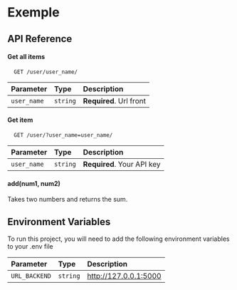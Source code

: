 
# Exemple



## API Reference

#### Get all items

```django
  GET /user/user_name/
```

| Parameter | Type     | Description                |
| :-------- | :------- | :------------------------- |
| `user_name` | `string` | **Required**. Url front |

#### Get item

```flask
  GET /user/?user_name=user_name/
```

| Parameter | Type     | Description                       |
| :-------- | :------- | :-------------------------------- |
| `user_name` | `string` | **Required**. Your API key |

#### add(num1, num2)

Takes two numbers and returns the sum.


## Environment Variables

To run this project, you will need to add the following environment variables to your .env file

| Parameter | Type     | Description                       |
| :-------- | :------- | :-------------------------------- |
| `URL_BACKEND` | `string` | http://127.0.0.1:5000 |

